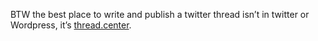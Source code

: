 BTW the best place to write and publish a twitter thread isn’t in twitter or Wordpress, it’s <a href="http://thread.center/">thread.center</a>.
